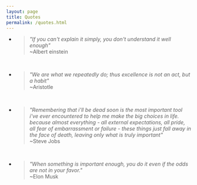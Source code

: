 ```yaml
---
layout: page
title: Quotes
permalink: /quotes.html
---
```



- > *"If you can't explain it simply, you don't understand it well enough"*<br> ~Albert einstein<br>

<br>

- > *"We are what we repeatedly do; thus excellence is not an act, but a habit"*<br> ~Aristotle<br>

<br>

- > *"Remembering that i'll be dead soon is the most important tool i've ever encountered to help me make the big choices in life. because almost everything - all external expectations, all pride, all fear of embarrassment or failure - these things just fall away in the face of death, leaving only what is truly important"*<br> ~Steve Jobs<br>

<br>

- > *"When something is important enough, you do it even if the odds are not in your favor."*<br> ~Elon Musk<br>
